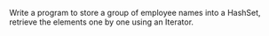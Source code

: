 Write a program to store a group of employee names into a HashSet, retrieve the elements one by one using an Iterator.